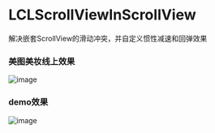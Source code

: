 # LCLScrollViewInScrollView
解决嵌套ScrollView的滑动冲突，并自定义惯性减速和回弹效果
### 美图美妆线上效果
![image](https://github.com/LinChaL/LCLScrollViewInScrollView/blob/master/QQ20181108-213927.gif?raw=true)

### demo效果
![image](https://github.com/LinChaL/LCLScrollViewInScrollView/blob/master/QQ20181108-211656.gif?raw=true)
